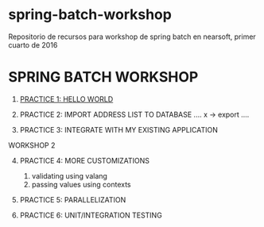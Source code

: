 # spring-batch-workshop
Repositorio de recursos para workshop de spring batch en nearsoft, primer cuarto de 2016
 
SPRING BATCH WORKSHOP
=====================

1. [PRACTICE 1: HELLO WORLD](https://github.com/rvazquezglez/spring-batch-workshop/tree/master/exercise-1/README.md)

2. PRACTICE 2: IMPORT ADDRESS LIST TO DATABASE
    ....
    x -> export ....

3. PRACTICE 3: INTEGRATE WITH MY EXISTING APPLICATION

WORKSHOP 2

4. PRACTICE 4: MORE CUSTOMIZATIONS
    1. validating using valang
    1. passing values using contexts

5. PRACTICE 5: PARALLELIZATION

6. PRACTICE 6: UNIT/INTEGRATION TESTING
